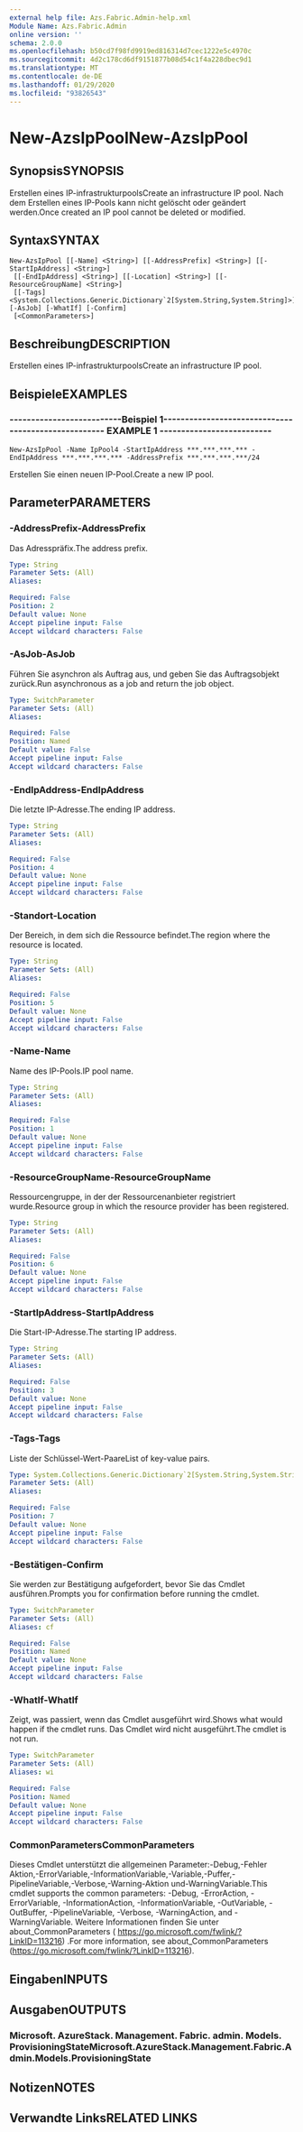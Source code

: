 ```yaml
---
external help file: Azs.Fabric.Admin-help.xml
Module Name: Azs.Fabric.Admin
online version: ''
schema: 2.0.0
ms.openlocfilehash: b50cd7f98fd9919ed816314d7cec1222e5c4970c
ms.sourcegitcommit: 4d2c178cd6df9151877b08d54c1f4a228dbec9d1
ms.translationtype: MT
ms.contentlocale: de-DE
ms.lasthandoff: 01/29/2020
ms.locfileid: "93826543"
---
```

# <span data-ttu-id="5cbd7-101">New-AzsIpPool</span><span class="sxs-lookup"><span data-stu-id="5cbd7-101">New-AzsIpPool</span></span>

## <span data-ttu-id="5cbd7-102">Synopsis</span><span class="sxs-lookup"><span data-stu-id="5cbd7-102">SYNOPSIS</span></span>
<span data-ttu-id="5cbd7-103">Erstellen eines IP-infrastrukturpools</span><span class="sxs-lookup"><span data-stu-id="5cbd7-103">Create an infrastructure IP pool.</span></span> <span data-ttu-id="5cbd7-104">Nach dem Erstellen eines IP-Pools kann nicht gelöscht oder geändert werden.</span><span class="sxs-lookup"><span data-stu-id="5cbd7-104">Once created an IP pool cannot be deleted or modified.</span></span>

## <span data-ttu-id="5cbd7-105">Syntax</span><span class="sxs-lookup"><span data-stu-id="5cbd7-105">SYNTAX</span></span>

```
New-AzsIpPool [[-Name] <String>] [[-AddressPrefix] <String>] [[-StartIpAddress] <String>]
 [[-EndIpAddress] <String>] [[-Location] <String>] [[-ResourceGroupName] <String>]
 [[-Tags] <System.Collections.Generic.Dictionary`2[System.String,System.String]>] [-AsJob] [-WhatIf] [-Confirm]
 [<CommonParameters>]
```

## <span data-ttu-id="5cbd7-106">Beschreibung</span><span class="sxs-lookup"><span data-stu-id="5cbd7-106">DESCRIPTION</span></span>
<span data-ttu-id="5cbd7-107">Erstellen eines IP-infrastrukturpools</span><span class="sxs-lookup"><span data-stu-id="5cbd7-107">Create an infrastructure IP pool.</span></span>

## <span data-ttu-id="5cbd7-108">Beispiele</span><span class="sxs-lookup"><span data-stu-id="5cbd7-108">EXAMPLES</span></span>

### <span data-ttu-id="5cbd7-109">--------------------------Beispiel 1--------------------------</span><span class="sxs-lookup"><span data-stu-id="5cbd7-109">-------------------------- EXAMPLE 1 --------------------------</span></span>
```
New-AzsIpPool -Name IpPool4 -StartIpAddress ***.***.***.*** -EndIpAddress ***.***.***.*** -AddressPrefix ***.***.***.***/24
```

<span data-ttu-id="5cbd7-110">Erstellen Sie einen neuen IP-Pool.</span><span class="sxs-lookup"><span data-stu-id="5cbd7-110">Create a new IP pool.</span></span>

## <span data-ttu-id="5cbd7-111">Parameter</span><span class="sxs-lookup"><span data-stu-id="5cbd7-111">PARAMETERS</span></span>

### <span data-ttu-id="5cbd7-112">-AddressPrefix</span><span class="sxs-lookup"><span data-stu-id="5cbd7-112">-AddressPrefix</span></span>
<span data-ttu-id="5cbd7-113">Das Adresspräfix.</span><span class="sxs-lookup"><span data-stu-id="5cbd7-113">The address prefix.</span></span>

```yaml
Type: String
Parameter Sets: (All)
Aliases: 

Required: False
Position: 2
Default value: None
Accept pipeline input: False
Accept wildcard characters: False
```

### <span data-ttu-id="5cbd7-114">-AsJob</span><span class="sxs-lookup"><span data-stu-id="5cbd7-114">-AsJob</span></span>
<span data-ttu-id="5cbd7-115">Führen Sie asynchron als Auftrag aus, und geben Sie das Auftragsobjekt zurück.</span><span class="sxs-lookup"><span data-stu-id="5cbd7-115">Run asynchronous as a job and return the job object.</span></span>

```yaml
Type: SwitchParameter
Parameter Sets: (All)
Aliases: 

Required: False
Position: Named
Default value: False
Accept pipeline input: False
Accept wildcard characters: False
```

### <span data-ttu-id="5cbd7-116">-EndIpAddress</span><span class="sxs-lookup"><span data-stu-id="5cbd7-116">-EndIpAddress</span></span>
<span data-ttu-id="5cbd7-117">Die letzte IP-Adresse.</span><span class="sxs-lookup"><span data-stu-id="5cbd7-117">The ending IP address.</span></span>

```yaml
Type: String
Parameter Sets: (All)
Aliases: 

Required: False
Position: 4
Default value: None
Accept pipeline input: False
Accept wildcard characters: False
```

### <span data-ttu-id="5cbd7-118">-Standort</span><span class="sxs-lookup"><span data-stu-id="5cbd7-118">-Location</span></span>
<span data-ttu-id="5cbd7-119">Der Bereich, in dem sich die Ressource befindet.</span><span class="sxs-lookup"><span data-stu-id="5cbd7-119">The region where the resource is located.</span></span>

```yaml
Type: String
Parameter Sets: (All)
Aliases: 

Required: False
Position: 5
Default value: None
Accept pipeline input: False
Accept wildcard characters: False
```

### <span data-ttu-id="5cbd7-120">-Name</span><span class="sxs-lookup"><span data-stu-id="5cbd7-120">-Name</span></span>
<span data-ttu-id="5cbd7-121">Name des IP-Pools.</span><span class="sxs-lookup"><span data-stu-id="5cbd7-121">IP pool name.</span></span>

```yaml
Type: String
Parameter Sets: (All)
Aliases: 

Required: False
Position: 1
Default value: None
Accept pipeline input: False
Accept wildcard characters: False
```

### <span data-ttu-id="5cbd7-122">-ResourceGroupName</span><span class="sxs-lookup"><span data-stu-id="5cbd7-122">-ResourceGroupName</span></span>
<span data-ttu-id="5cbd7-123">Ressourcengruppe, in der der Ressourcenanbieter registriert wurde.</span><span class="sxs-lookup"><span data-stu-id="5cbd7-123">Resource group in which the resource provider has been registered.</span></span>

```yaml
Type: String
Parameter Sets: (All)
Aliases: 

Required: False
Position: 6
Default value: None
Accept pipeline input: False
Accept wildcard characters: False
```

### <span data-ttu-id="5cbd7-124">-StartIpAddress</span><span class="sxs-lookup"><span data-stu-id="5cbd7-124">-StartIpAddress</span></span>
<span data-ttu-id="5cbd7-125">Die Start-IP-Adresse.</span><span class="sxs-lookup"><span data-stu-id="5cbd7-125">The starting IP address.</span></span>

```yaml
Type: String
Parameter Sets: (All)
Aliases: 

Required: False
Position: 3
Default value: None
Accept pipeline input: False
Accept wildcard characters: False
```

### <span data-ttu-id="5cbd7-126">-Tags</span><span class="sxs-lookup"><span data-stu-id="5cbd7-126">-Tags</span></span>
<span data-ttu-id="5cbd7-127">Liste der Schlüssel-Wert-Paare</span><span class="sxs-lookup"><span data-stu-id="5cbd7-127">List of key-value pairs.</span></span>

```yaml
Type: System.Collections.Generic.Dictionary`2[System.String,System.String]
Parameter Sets: (All)
Aliases: 

Required: False
Position: 7
Default value: None
Accept pipeline input: False
Accept wildcard characters: False
```

### <span data-ttu-id="5cbd7-128">-Bestätigen</span><span class="sxs-lookup"><span data-stu-id="5cbd7-128">-Confirm</span></span>
<span data-ttu-id="5cbd7-129">Sie werden zur Bestätigung aufgefordert, bevor Sie das Cmdlet ausführen.</span><span class="sxs-lookup"><span data-stu-id="5cbd7-129">Prompts you for confirmation before running the cmdlet.</span></span>

```yaml
Type: SwitchParameter
Parameter Sets: (All)
Aliases: cf

Required: False
Position: Named
Default value: None
Accept pipeline input: False
Accept wildcard characters: False
```

### <span data-ttu-id="5cbd7-130">-WhatIf</span><span class="sxs-lookup"><span data-stu-id="5cbd7-130">-WhatIf</span></span>
<span data-ttu-id="5cbd7-131">Zeigt, was passiert, wenn das Cmdlet ausgeführt wird.</span><span class="sxs-lookup"><span data-stu-id="5cbd7-131">Shows what would happen if the cmdlet runs.</span></span>
<span data-ttu-id="5cbd7-132">Das Cmdlet wird nicht ausgeführt.</span><span class="sxs-lookup"><span data-stu-id="5cbd7-132">The cmdlet is not run.</span></span>

```yaml
Type: SwitchParameter
Parameter Sets: (All)
Aliases: wi

Required: False
Position: Named
Default value: None
Accept pipeline input: False
Accept wildcard characters: False
```

### <span data-ttu-id="5cbd7-133">CommonParameters</span><span class="sxs-lookup"><span data-stu-id="5cbd7-133">CommonParameters</span></span>
<span data-ttu-id="5cbd7-134">Dieses Cmdlet unterstützt die allgemeinen Parameter:-Debug,-Fehler Aktion,-ErrorVariable,-InformationVariable,-Variable,-Puffer,-PipelineVariable,-Verbose,-Warning-Aktion und-WarningVariable.</span><span class="sxs-lookup"><span data-stu-id="5cbd7-134">This cmdlet supports the common parameters: -Debug, -ErrorAction, -ErrorVariable, -InformationAction, -InformationVariable, -OutVariable, -OutBuffer, -PipelineVariable, -Verbose, -WarningAction, and -WarningVariable.</span></span> <span data-ttu-id="5cbd7-135">Weitere Informationen finden Sie unter about_CommonParameters ( https://go.microsoft.com/fwlink/?LinkID=113216) .</span><span class="sxs-lookup"><span data-stu-id="5cbd7-135">For more information, see about_CommonParameters (https://go.microsoft.com/fwlink/?LinkID=113216).</span></span>

## <span data-ttu-id="5cbd7-136">Eingaben</span><span class="sxs-lookup"><span data-stu-id="5cbd7-136">INPUTS</span></span>

## <span data-ttu-id="5cbd7-137">Ausgaben</span><span class="sxs-lookup"><span data-stu-id="5cbd7-137">OUTPUTS</span></span>

### <span data-ttu-id="5cbd7-138">Microsoft. AzureStack. Management. Fabric. admin. Models. ProvisioningState</span><span class="sxs-lookup"><span data-stu-id="5cbd7-138">Microsoft.AzureStack.Management.Fabric.Admin.Models.ProvisioningState</span></span>

## <span data-ttu-id="5cbd7-139">Notizen</span><span class="sxs-lookup"><span data-stu-id="5cbd7-139">NOTES</span></span>

## <span data-ttu-id="5cbd7-140">Verwandte Links</span><span class="sxs-lookup"><span data-stu-id="5cbd7-140">RELATED LINKS</span></span>

